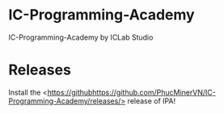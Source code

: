 # IC-Programming-Academy
IC-Programming-Academy by ICLab Studio

# Releases
Install the <[https://github](latest)https://github.com/PhucMinerVN/IC-Programming-Academy/releases/> release of IPA!

